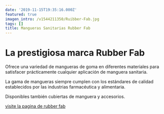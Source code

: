 ```yaml
---
date: '2019-11-15T19:35:16.000Z'
featured: true
imagen_intro: /v1544211350/Ruibber-Fab.jpg
tags: []
title: Mangueras Sanitarias Rubber Fab
---
```



# La prestigiosa marca Rubber Fab

Ofrece una variedad de mangueras de goma en diferentes materiales para satisfacer prácticamente cualquier aplicación de manguera sanitaria.

La gama de mangueras siempre cumplen con los estándares de calidad establecidos por las industrias farmacéutica y alimentaria.

Disponibles también cubiertas de manguera y accesorios.

[visite la pagina de rubber fab](www.rubberfab.com "pagina web")
